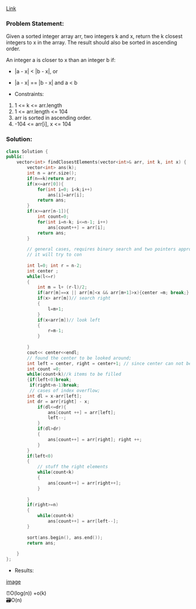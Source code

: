 [Link](https://leetcode.com/problems/find-k-closest-elements/)

### Problem Statement:  

Given a sorted integer array arr, two integers k and x, return the k closest integers to x in the array. The result should also be sorted in ascending order.

An integer a is closer to x than an integer b if:

- |a - x| < |b - x|, or   
- |a - x| == |b - x| and a < b   


- Constraints:  

1. 1 <= k <= arr.length
1. 1 <= arr.length <= 104
1. arr is sorted in ascending order.
1. -104 <= arr[i], x <= 104

### Solution:  

```cpp
class Solution {
public:
    vector<int> findClosestElements(vector<int>& arr, int k, int x) {
        vector<int> ans(k);
        int n = arr.size();
        if(n==k)return arr;
        if(x<=arr[0]){
            for(int i=0; i<k;i++)
                ans[i]=arr[i];
            return ans;
        }
        if(x>=arr[n-1]){
            int count=0;
            for(int i=n-k; i<=n-1; i++)
                ans[count++] = arr[i];
            return ans;
        }
        
        // general cases, requires binary search and two pointers approach
        // it will try to con
        
        int l=0; int r = n-2;
        int center ;
        while(l<=r)
        {
            int m = l+ (r-l)/2;
            if(arr[m]==x || arr[m]<x && arr[m+1]>x){center =m; break;}
            if(x> arr[m])// search right
            {
                l=m+1;
            }
            if(x<arr[m])// look left
            {
                r=m-1;
            }
            
        }
        cout<< center<<endl;
        // found the center to be looked around;
        int left = center, right = center+1; // since center can not be n-1, covered in special cases
        int count =0;
        while(count<k)//k items to be filled 
        {if(left<0)break;
         if(right>n-1)break; 
         // cases of index overflow;
        int dl = x-arr[left];
        int dr = arr[right] - x;
            if(dl<=dr){
                ans[count ++] = arr[left];
                left--;
            }
            if(dl>dr)
            {
                ans[count++] = arr[right]; right ++;
            }
        }
        if(left<0)
        {
            // stuff the right elements
            while(count<k)
            {
                ans[count++] = arr[right++];
            }
            
        }
        if(right>=n)
        {
            while(count<k)
                ans[count++] = arr[left--];
        }
        
        sort(ans.begin(), ans.end());
        return ans;
        
    }
};
```

- Results:  

[image](https://user-images.githubusercontent.com/64036955/175811339-4cae0e01-33af-4a3b-86ce-dd46723a86a4.png)

 
 
 ⏰O(log(n)) +o(k)    
 🗃️O(n)   
 
 
 
